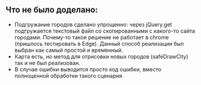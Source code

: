## Что не было доделано:

* Подгружание городов сделано упрощенно: через jQuery.get подгружается текстовый файл со скопированными с какого-то сайта городами. Почему-то такое решение не работает в chrome (пришлось тестировать в Edge). 
Данный способ реализации был выбран как самый простой и временный.
* Карта есть, но метод для отрисовки новых городов (safeDrawCity) так и не был реализован.
* В случае ошибки выводится просто код ошибки, вместо полноценной обработки такого сценария.
